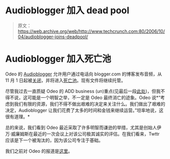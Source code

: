 # Audioblogger 加入 dead pool 

> 原文：<https://web.archive.org/web/http://www.techcrunch.com:80/2006/10/04/audioblogger-joins-deadpool/>

# Audioblogger 加入死亡池

Odeo 的 [Audioblogger](https://web.archive.org/web/20221205202427/http://www.audioblogger.com/) 允许用户通过电话向 blogger.com 的博客发布音频，从 11 月 1 日起被[关闭](https://web.archive.org/web/20221205202427/http://help.odeo.com/index.php?pg=kb.page&id=54)，并将进入[死亡池](https://web.archive.org/web/20221205202427/http://www.beta.techcrunch.com/tag/deadpool)。现有文件将继续托管。

尽管我过去一直质疑 Odeo 的 ADD business (un)重点(见最后一段[此处](https://web.archive.org/web/20221205202427/http://www.beta.techcrunch.com/2006/07/15/is-twttr-interesting/))，但我不得不说，这可能是一个明智之举，不一定是 Odeo 最终消亡的迹象。Odeo 说*“考虑到我们有限的资源，我们不得不做出艰难的决定来关注什么。我们做出了艰难的决定，Audioblogger 让我们花费了太多的时间和金钱来继续运营。”坦率地说，这很有道理。*

总的来说，我们看到 Odeo 最近采取了许多明智而谦逊的举措，尤其是创始人伊万·威廉姆斯在最近的一次会议上对该公司极其诚实的评估。在我们看来，Twttr 应该是下一个被淘汰的，因为该公司专注于基础。

我们之前对 Odeo 的报道是[这里](https://web.archive.org/web/20221205202427/http://www.beta.techcrunch.com/tag/odeo)。